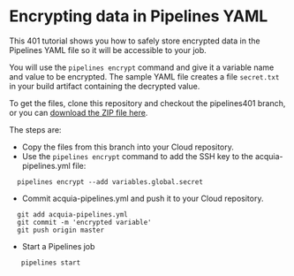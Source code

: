 # Encrypting data in Pipelines YAML

This 401 tutorial shows you how to safely store encrypted data in the Pipelines YAML file so it will be accessible to your job.

You will use the ```pipelines encrypt``` command and give it a variable name and value to be encrypted. The sample YAML file creates a file ```secret.txt``` in your build artifact containing the decrypted value.

To get the files, clone this repository and checkout the pipelines401 branch, or you can [download the ZIP file here](http://tutorials.pipeline-dev.services.acquia.io/pipelinestutorial401.zip).

The steps are:

* Copy the files from this branch into your Cloud repository.
* Use the ```pipelines encrypt``` command to add the SSH key to the
acquia-pipelines.yml file:
```
  pipelines encrypt --add variables.global.secret
```
* Commit acquia-pipelines.yml and push it to your Cloud repository.
```
  git add acquia-pipelines.yml
  git commit -m 'encrypted variable'
  git push origin master
```
* Start a Pipelines job
```
   pipelines start
```
